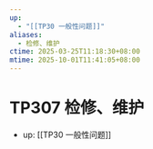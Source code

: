 ```yaml
---
up:
  - "[[TP30 一般性问题]]"
aliases:
  - 检修、维护
ctime: 2025-03-25T11:18:30+08:00
mtime: 2025-10-01T11:41:05+08:00
---
```


# TP307 检修、维护

- up: [[TP30 一般性问题]]
